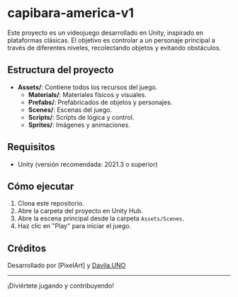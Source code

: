 # capibara-america-v1

Este proyecto es un videojuego desarrollado en Unity, inspirado en plataformas clásicas. El objetivo es controlar a un personaje principal a través de diferentes niveles, recolectando objetos y evitando obstáculos.

## Estructura del proyecto

- **Assets/**: Contiene todos los recursos del juego.
  - **Materials/**: Materiales físicos y visuales.
  - **Prefabs/**: Prefabricados de objetos y personajes.
  - **Scenes/**: Escenas del juego.
  - **Scripts/**: Scripts de lógica y control.
  - **Sprites/**: Imágenes y animaciones.

## Requisitos

- Unity (versión recomendada: 2021.3 o superior)

## Cómo ejecutar

1. Clona este repositorio.
2. Abre la carpeta del proyecto en Unity Hub.
3. Abre la escena principal desde la carpeta `Assets/Scenes`.
4. Haz clic en "Play" para iniciar el juego.

## Créditos

Desarrollado por [PixelArt] y  [Davila.UNO](https://www.davila.uno)

---

¡Diviértete jugando y contribuyendo!